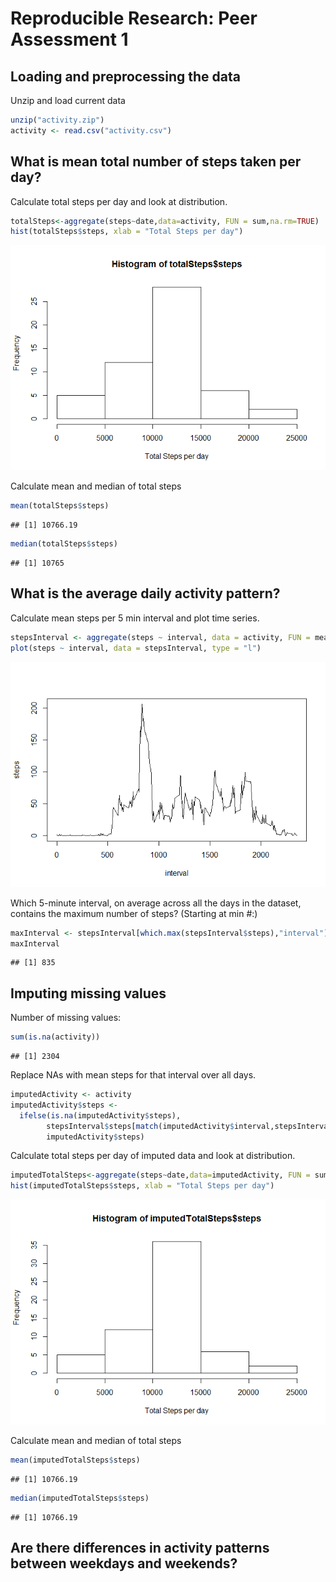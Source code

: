 # Reproducible Research: Peer Assessment 1

## Loading and preprocessing the data

Unzip and load current data

```r
unzip("activity.zip")
activity <- read.csv("activity.csv")
```


## What is mean total number of steps taken per day?

Calculate total steps per day and look at distribution.

```r
totalSteps<-aggregate(steps~date,data=activity, FUN = sum,na.rm=TRUE)
hist(totalSteps$steps, xlab = "Total Steps per day")
```

![](PA1_template_files/figure-html/unnamed-chunk-2-1.png) 

Calculate mean and median of total steps

```r
mean(totalSteps$steps)
```

```
## [1] 10766.19
```

```r
median(totalSteps$steps)
```

```
## [1] 10765
```


## What is the average daily activity pattern?

Calculate mean steps per 5 min interval and plot time series.


```r
stepsInterval <- aggregate(steps ~ interval, data = activity, FUN = mean, na.rm = TRUE)
plot(steps ~ interval, data = stepsInterval, type = "l")
```

![](PA1_template_files/figure-html/unnamed-chunk-4-1.png) 

Which 5-minute interval, on average across all the days in the dataset, contains the maximum number of steps? (Starting at min #:)

```r
maxInterval <- stepsInterval[which.max(stepsInterval$steps),"interval"]
maxInterval
```

```
## [1] 835
```


## Imputing missing values

Number of missing values:


```r
sum(is.na(activity))
```

```
## [1] 2304
```

Replace NAs with mean steps for that interval over all days.


```r
imputedActivity <- activity
imputedActivity$steps <- 
  ifelse(is.na(imputedActivity$steps),
        stepsInterval$steps[match(imputedActivity$interval,stepsInterval$interval)],
        imputedActivity$steps)
```
Calculate total steps per day of imputed data and look at distribution.

```r
imputedTotalSteps<-aggregate(steps~date,data=imputedActivity, FUN = sum,na.rm=TRUE)
hist(imputedTotalSteps$steps, xlab = "Total Steps per day")
```

![](PA1_template_files/figure-html/unnamed-chunk-8-1.png) 

Calculate mean and median of total steps

```r
mean(imputedTotalSteps$steps)
```

```
## [1] 10766.19
```

```r
median(imputedTotalSteps$steps)
```

```
## [1] 10766.19
```

## Are there differences in activity patterns between weekdays and weekends?
